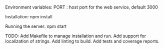 Environment variables:
    PORT : host port for the web service, default 3000

Installation:
    npm install

Running the server:
    npm start

TODO:
    Add Makefile to manage installation and run.
    Add support for localization of strings.
    Add linting to build.
    Add tests and coverage reports.
